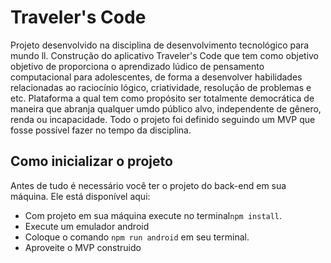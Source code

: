 # Traveler's Code

  Projeto desenvolvido na disciplina de desenvolvimento tecnológico para mundo ll. Construção do aplicativo Traveler's Code que tem como objetivo objetivo de proporciona o aprendizado lúdico de  pensamento computacional para adolescentes, de forma a desenvolver habilidades relacionadas ao raciocínio lógico, criatividade, resolução de problemas e etc. Plataforma a qual tem como propósito ser totalmente democrática de maneira que abranja qualquer umdo público alvo, independente de gênero, renda ou incapacidade. Todo o projeto foi definido seguindo um MVP que fosse possível fazer no tempo da disciplina.


## Como inicializar o projeto

Antes de tudo é necessário você ter o projeto do back-end em sua máquina. Ele está disponível aqui:

- Com projeto em sua máquina execute no terminal`npm install`.
- Execute um emulador android
- Coloque o comando `npm run android` em seu terminal.
- Aproveite o MVP construido
